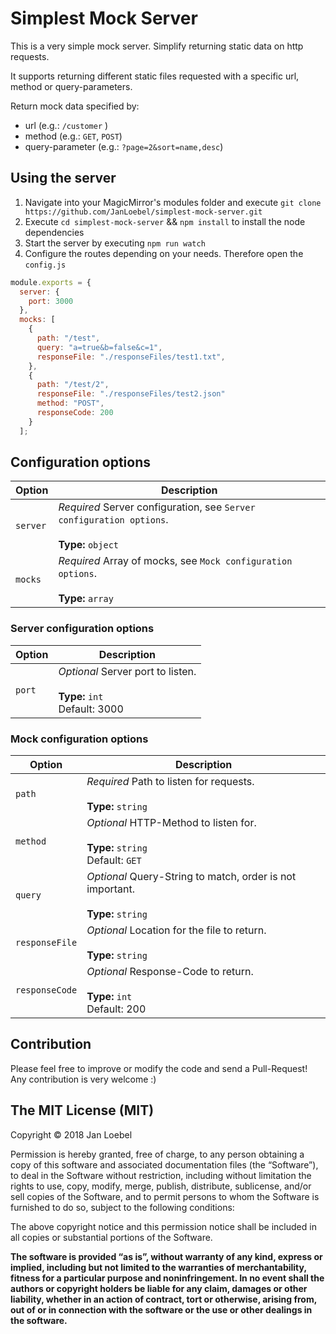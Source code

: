 # Simplest Mock Server

This is a very simple mock server. Simplify returning static data on http requests.

It supports returning different static files requested with a specific url, method or query-parameters.

Return mock data specified by:

* url (e.g.: `/customer` )
* method (e.g.: `GET`, `POST`)
* query-parameter (e.g.: `?page=2&sort=name,desc`)

## Using the server

1.  Navigate into your MagicMirror's modules folder and execute `git clone https://github.com/JanLoebel/simplest-mock-server.git`
2.  Execute `cd simplest-mock-server` && `npm install` to install the node dependencies
3.  Start the server by executing `npm run watch`
4.  Configure the routes depending on your needs. Therefore open the `config.js`

```js
module.exports = {
  server: {
    port: 3000
  },
  mocks: [
    {
      path: "/test",
      query: "a=true&b=false&c=1",
      responseFile: "./responseFiles/test1.txt",
    },
    {
      path: "/test/2",
      responseFile: "./responseFiles/test2.json"
      method: "POST",
      responseCode: 200
    }
  ];
```

## Configuration options

| Option   | Description                                                                                        |
| -------- | -------------------------------------------------------------------------------------------------- |
| `server` | _Required_ Server configuration, see `Server configuration options`.<br><br>**Type:** `object`<br> |
| `mocks`  | _Required_ Array of mocks, see `Mock configuration options`.<br><br>**Type:** `array`<br>          |

### Server configuration options

| Option | Description                                                               |
| ------ | ------------------------------------------------------------------------- |
| `port` | _Optional_ Server port to listen.<br><br>**Type:** `int`<br>Default: 3000 |

### Mock configuration options

| Option         | Description                                                                             |
| -------------- | --------------------------------------------------------------------------------------- |
| `path`         | _Required_ Path to listen for requests.<br><br>**Type:** `string`<br>                   |
| `method`       | _Optional_ HTTP-Method to listen for.<br><br>**Type:** `string`<br> Default: `GET`      |
| `query`        | _Optional_ Query-String to match, order is not important.<br><br>**Type:** `string`<br> |
| `responseFile` | _Optional_ Location for the file to return.<br><br>**Type:** `string`<br>               |
| `responseCode` | _Optional_ Response-Code to return. <br><br>**Type:** `int` <br>Default: 200            |

## Contribution

Please feel free to improve or modify the code and send a Pull-Request! Any contribution is very welcome :)

## The MIT License (MIT)

Copyright © 2018 Jan Loebel

Permission is hereby granted, free of charge, to any person
obtaining a copy of this software and associated documentation
files (the “Software”), to deal in the Software without
restriction, including without limitation the rights to use,
copy, modify, merge, publish, distribute, sublicense, and/or sell
copies of the Software, and to permit persons to whom the
Software is furnished to do so, subject to the following
conditions:

The above copyright notice and this permission notice shall be
included in all copies or substantial portions of the Software.

**The software is provided “as is”, without warranty of any kind, express or implied, including but not limited to the warranties of merchantability, fitness for a particular purpose and noninfringement. In no event shall the authors or copyright holders be liable for any claim, damages or other liability, whether in an action of contract, tort or otherwise, arising from, out of or in connection with the software or the use or other dealings in the software.**
